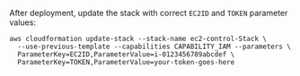 After deployment, update the stack with correct `EC2ID` and `TOKEN` parameter values:

```
aws cloudformation update-stack --stack-name ec2-control-Stack \
  --use-previous-template --capabilities CAPABILITY_IAM --parameters \
  ParameterKey=EC2ID,ParameterValue=i-0123456789abcdef \
  ParameterKey=TOKEN,ParameterValue=your-token-goes-here
```